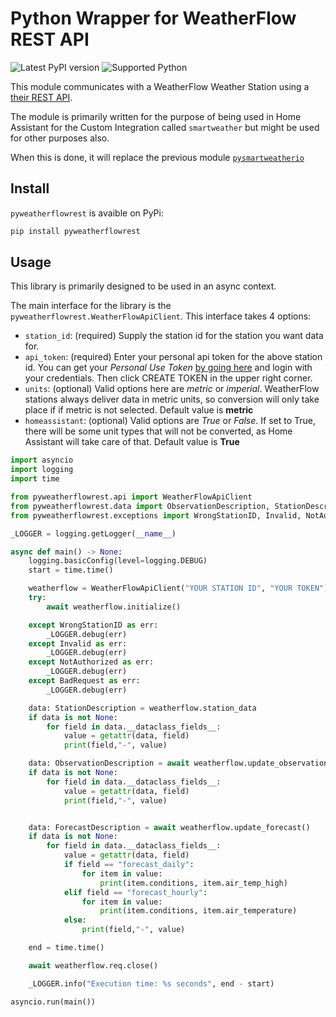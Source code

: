 # Python Wrapper for WeatherFlow REST API

![Latest PyPI version](https://img.shields.io/pypi/v/pyweatherflowrest) ![Supported Python](https://img.shields.io/pypi/pyversions/pyweatherflowrest)

This module communicates with a WeatherFlow Weather Station using a [their REST API](https://weatherflow.github.io/Tempest/api/swagger/#/).

The module is primarily written for the purpose of being used in Home Assistant for the Custom Integration called `smartweather` but might be used for other purposes also.

When this is done, it will replace the previous module [`pysmartweatherio`](https://github.com/briis/pysmartweatherio)

## Install

`pyweatherflowrest` is avaible on PyPi:

```bash
pip install pyweatherflowrest
```

## Usage

This library is primarily designed to be used in an async context.

The main interface for the library is the `pyweatherflowrest.WeatherFlowApiClient`. This interface takes 4 options:

* `station_id`: (required) Supply the station id for the station you want data for.
* `api_token`: (required) Enter your personal api token for the above station id. You can get your *Personal Use Token* [by going here](https://tempestwx.com/settings/tokens) and login with your credentials. Then click CREATE TOKEN in the upper right corner.
* `units`: (optional) Valid options here are *metric* or *imperial*. WeatherFlow stations always deliver data in metric units, so conversion will only take place if if metric is not selected. Default value is **metric**
* `homeassistant`: (optional) Valid options are *True* or *False*. If set to True, there will be some unit types that will not be converted, as Home Assistant will take care of that. Default value is **True**

```python
import asyncio
import logging
import time

from pyweatherflowrest.api import WeatherFlowApiClient
from pyweatherflowrest.data import ObservationDescription, StationDescription, ForecastDescription, ForecastDailyDescription
from pyweatherflowrest.exceptions import WrongStationID, Invalid, NotAuthorized, BadRequest

_LOGGER = logging.getLogger(__name__)

async def main() -> None:
    logging.basicConfig(level=logging.DEBUG)
    start = time.time()

    weatherflow = WeatherFlowApiClient("YOUR STATION ID", "YOUR TOKEN")
    try:
        await weatherflow.initialize()

    except WrongStationID as err:
        _LOGGER.debug(err)
    except Invalid as err:
        _LOGGER.debug(err)
    except NotAuthorized as err:
        _LOGGER.debug(err)
    except BadRequest as err:
        _LOGGER.debug(err)

    data: StationDescription = weatherflow.station_data
    if data is not None:
        for field in data.__dataclass_fields__:
            value = getattr(data, field)
            print(field,"-", value)

    data: ObservationDescription = await weatherflow.update_observations()
    if data is not None:
        for field in data.__dataclass_fields__:
            value = getattr(data, field)
            print(field,"-", value)


    data: ForecastDescription = await weatherflow.update_forecast()
    if data is not None:
        for field in data.__dataclass_fields__:
            value = getattr(data, field)
            if field == "forecast_daily":
                for item in value:
                    print(item.conditions, item.air_temp_high)
            elif field == "forecast_hourly":
                for item in value:
                    print(item.conditions, item.air_temperature)
            else:
                print(field,"-", value)

    end = time.time()

    await weatherflow.req.close()

    _LOGGER.info("Execution time: %s seconds", end - start)

asyncio.run(main())

```
